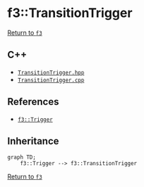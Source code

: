 # f3::TransitionTrigger

[Return to `f3`](/docs/f3.md)

## C++

- [`TransitionTrigger.hpp`](/src/f3/TransitionTrigger.hpp)
- [`TransitionTrigger.cpp`](/src/f3/TransitionTrigger.cpp)

## References

- [`f3::Trigger`](/docs/f3/Trigger.md)

## Inheritance

```mermaid
graph TD;
    f3::Trigger --> f3::TransitionTrigger
```

[Return to `f3`](/docs/f3.md)
